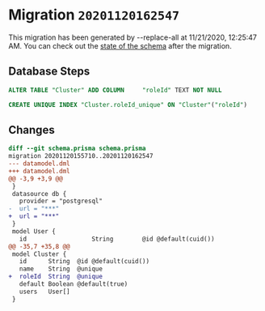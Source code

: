 # Migration `20201120162547`

This migration has been generated by --replace-all at 11/21/2020, 12:25:47 AM.
You can check out the [state of the schema](./schema.prisma) after the migration.

## Database Steps

```sql
ALTER TABLE "Cluster" ADD COLUMN     "roleId" TEXT NOT NULL

CREATE UNIQUE INDEX "Cluster.roleId_unique" ON "Cluster"("roleId")
```

## Changes

```diff
diff --git schema.prisma schema.prisma
migration 20201120155710..20201120162547
--- datamodel.dml
+++ datamodel.dml
@@ -3,9 +3,9 @@
 }
 datasource db {
   provider = "postgresql"
-  url = "***"
+  url = "***"
 }
 model User {
   id                  String        @id @default(cuid())
@@ -35,7 +35,8 @@
 model Cluster {
   id      String  @id @default(cuid())
   name    String  @unique
+  roleId  String  @unique
   default Boolean @default(true)
   users   User[]
 }
```


